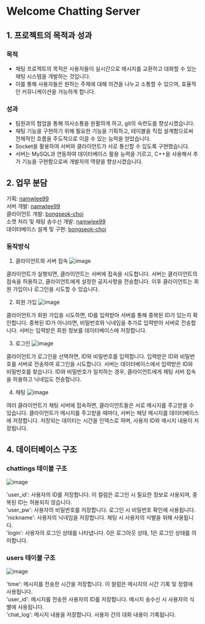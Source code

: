 # Welcome Chatting Server
## 1. 프로젝트의 목적과 성과

### 목적
- 채팅 프로젝트의 목적은 사용자들이 실시간으로 메시지를 교환하고 대화할 수 있는 채팅 시스템을 개발하는 것입니다.
- 이를 통해 사용자들은 원하는 주제에 대해 의견을 나누고 소통할 수 있으며, 효율적인 커뮤니케이션을 가능하게 합니다.

### 성과
- 팀원과의 협업을 통해 의사소통을 원활하게 하고, git의 숙련도를 향상시켰습니다.
- 채팅 기능을 구현하기 위해 필요한 기능을 기획하고, 테이블을 직접 설계함으로써 전체적인 흐름을 주도적으로 이끌 수 있는 능력을 얻었습니다.
- Socket을 활용하여 서버와 클라이언트가 서로 통신할 수 있도록 구현했습니다.
- 서버는 MySQL과 연동하여 데이터베이스 활용 능력을 기르고, C++을 사용해서 추가 기능을 구현함으로써 개발자의 역량을 향상시켰습니다.

## 2. 업무 분담
기획: [namwlee99](https://github.com/namwlee99)   
서버 개발: [namwlee99](https://github.com/namwlee99)   
클라이언트 개발: [bongseok-choi](https://github.com/bongseok-choi)   
소캣 처리 및 채팅 송수신 개발: [namwlee99](https://github.com/namwlee99)   
데이터베이스 설계 및 구현: [bongseok-choi](https://github.com/bongseok-choi)  

### 동작방식
1. 클라이언트와 서버 접속
![image](https://github.com/bongseok-choi/socket-project/assets/123155552/e2756257-1813-4c95-9599-6ed14e49e92f)

클라이언트가 실행되면, 클라이언트는 서버에 접속을 시도합니다. 서버는 클라이언트의 접속을 허용하고, 클라이언트에게 설정한 공지사항을 전송합니다. 이후 클라이언트는 회원 가입이나 로그인을 시도할 수 있습니다.

2. 회원 가입
![image](https://github.com/bongseok-choi/socket-project/assets/123155552/d78dbb51-5ea4-4c26-b57e-44b74fe485ea)

클라이언트가 회원 가입을 시도하면, ID를 입력받아 서버를 통해 중복된 ID가 있는지 확인합니다. 중복된 ID가 아니라면, 비밀번호와 닉네임을 추가로 입력받아 서버로 전송합니다. 서버는 입력받은 회원 정보를 데이터베이스에 저장합니다. 

3. 로그인
![image](https://github.com/bongseok-choi/socket-project/assets/123155552/f9fde58b-fd6c-47b1-9543-b535787bdfaf)

클라이언트가 로그인을 선택하면, ID와 비밀번호를 입력합니다. 입력받은 ID와 비밀번호를 서버로 전송하여 로그인을 시도합니다. 서버는 데이터베이스에서 입력받은 ID와 비밀번호를 찾습니다. ID와 비밀번호가 일치하는 경우, 클라이언트에게 채팅 서버 접속을 허용하고 닉네임도 전송합니다.

4. 채팅
![image](https://github.com/bongseok-choi/socket-project/assets/123155552/d5564ba8-8ea9-4ae8-ac12-f99f76411f6a)

여러 클라이언트가 채팅 서버에 접속하면, 클라이언트들은 서로 메시지를 주고받을 수 있습니다. 클라이언트가 메시지를 주고받을 때마다, 서버는 해당 메시지를 데이터베이스에 저장합니다. 저장되는 데이터는 시간을 인덱스로 하며, 사용자 ID와 메시지 내용이 저장됩니다.

## 4. 데이터베이스 구조
### chattings 테이블 구조
![image](https://github.com/bongseok-choi/socket-project/assets/82445853/4b9aedc0-53f8-4005-9280-728a82c6cbd4)

'user_id': 사용자의 ID를 저장합니다. 이 컬럼은 로그인 시 필요한 정보로 사용되며, 중복된 ID는 허용되지 않습니다.   
'user_pw': 사용자의 비밀번호를 저장합니다. 로그인 시 비밀번호 확인에 사용됩니다.   
'nickname': 사용자의 닉네임을 저장합니다. 채팅 시 사용자의 식별을 위해 사용됩니다.   
'login': 사용자의 로그인 상태를 나타냅니다. 0은 로그아웃 상태, 1은 로그인 상태를 의미합니다.   


### users 테이블 구조
![image](https://github.com/bongseok-choi/socket-project/assets/82445853/ebc73edb-8d3e-480c-a045-ec4475f8f70c)

'time': 메시지를 전송한 시간을 저장합니다. 이 컬럼은 메시지의 시간 기록 및 정렬에 사용됩니다.   
'user_id': 메시지를 전송한 사용자의 ID를 저장합니다. 메시지 송수신 시 사용자의 식별에 사용됩니다.   
'chat_log': 메시지 내용을 저장합니다. 사용자 간의 대화 내용이 기록됩니다.   

